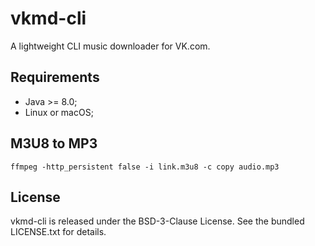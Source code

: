 # vkmd-cli

A lightweight CLI music downloader for VK.com.

## Requirements

- Java >= 8.0;
- Linux or macOS;

## M3U8 to MP3

```
ffmpeg -http_persistent false -i link.m3u8 -c copy audio.mp3
```

## License

vkmd-cli is released under the BSD-3-Clause License. See the bundled LICENSE.txt for details.
